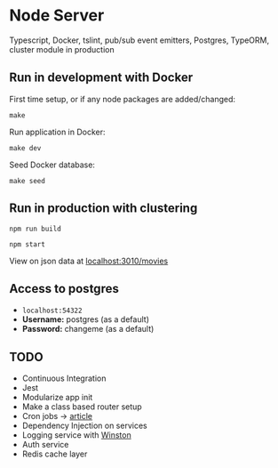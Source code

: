 # Node Server

Typescript, Docker, tslint, pub/sub event emitters, Postgres, TypeORM, cluster module in production

## Run in development with Docker

First time setup, or if any node packages are added/changed:

`make`

Run application in Docker:

`make dev`

Seed Docker database:

`make seed`

## Run in production with clustering

`npm run build`

`npm start`

View on json data at [localhost:3010/movies](http://localhost:3010/movies)

## Access to postgres

-   `localhost:54322`
-   **Username:** postgres (as a default)
-   **Password:** changeme (as a default)

## TODO

-   Continuous Integration
-   Jest
-   Modularize app init
-   Make a class based router setup
-   Cron jobs -> [article](https://softwareontheroad.com/nodejs-scalability-issues/)
-   Dependency Injection on services
-   Logging service with [Winston](https://www.npmjs.com/package/winston)
-   Auth service
-   Redis cache layer
